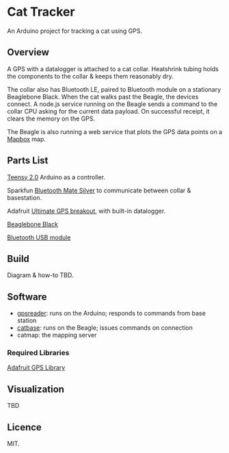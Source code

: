 # Cat Tracker

An Arduino project for tracking a cat using GPS. 

## Overview

A GPS with a datalogger is attached to a cat collar. Heatshrink tubing holds the components to the collar & keeps them reasonably dry. 

The collar also has Bluetooth LE, paired to Bluetooth module on a stationary Beaglebone Black. When the cat walks past the Beagle, the devices connect. A node.js service running on the Beagle sends a command to the collar CPU asking for the current data payload. On successful receipt, it clears the memory on the GPS.

The Beagle is also running a web service that plots the GPS data points on a [Mapbox](https://www.mapbox.com) map.

## Parts List

[Teensy 2.0](http://www.pjrc.com/store/teensy.html) Arduino as a controller.

Sparkfun [Bluetooth Mate Silver](https://www.sparkfun.com/products/10393) to communicate between collar & basestation.

Adafruit [Ultimate GPS breakout](http://www.adafruit.com/products/746), with built-in datalogger.

[Beaglebone Black](http://www.adafruit.com/products/1278)

[Bluetooth USB module](http://www.adafruit.com/products/1327)

## Build

Diagram & how-to TBD.

## Software

* [gpsreader](./gpsreader/): runs on the Arduino; responds to commands from base station
* [catbase](./gpsreader/): runs on the Beagle; issues commands on connection
* catmap: the mapping server

### Required Libraries

[Adafruit GPS Library](https://github.com/adafruit/Adafruit-GPS-Library)  <br />

## Visualization

TBD

## Licence 

MIT.
